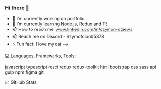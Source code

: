 ### Hi there 👋

- 🔭 I’m currently working on portfolio
- 🌱 I’m currently learning Node.js, Redux and TS
- 📫 How to reach me: www.linkedin.com/in/szymon-dziewa
- 📫 Reach me on Discord - Szymofcion#5378
- ⚡ Fun fact: I love my cat 
-->


💻 Languages, Frameworks, Tools:


javascript typescript react redux redux-toolkit html bootstrap css sass api gulp npm figma git


📈 GitHub Stats


